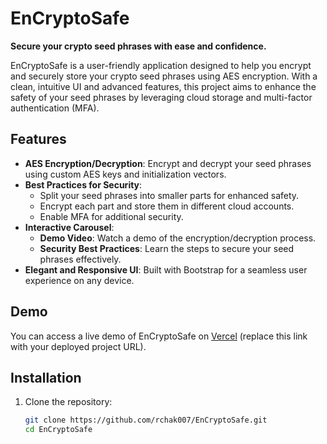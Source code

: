 # EnCryptoSafe

**Secure your crypto seed phrases with ease and confidence.**

EnCryptoSafe is a user-friendly application designed to help you encrypt and securely store your crypto seed phrases using AES encryption. With a clean, intuitive UI and advanced features, this project aims to enhance the safety of your seed phrases by leveraging cloud storage and multi-factor authentication (MFA).

## Features

- **AES Encryption/Decryption**: Encrypt and decrypt your seed phrases using custom AES keys and initialization vectors.
- **Best Practices for Security**:
  - Split your seed phrases into smaller parts for enhanced safety.
  - Encrypt each part and store them in different cloud accounts.
  - Enable MFA for additional security.
- **Interactive Carousel**:
  - **Demo Video**: Watch a demo of the encryption/decryption process.
  - **Security Best Practices**: Learn the steps to secure your seed phrases effectively.
- **Elegant and Responsive UI**: Built with Bootstrap for a seamless user experience on any device.

## Demo

You can access a live demo of EnCryptoSafe on [Vercel](https://vercel.com/) (replace this link with your deployed project URL).

## Installation

1. Clone the repository:
   ```bash
   git clone https://github.com/rchak007/EnCryptoSafe.git
   cd EnCryptoSafe